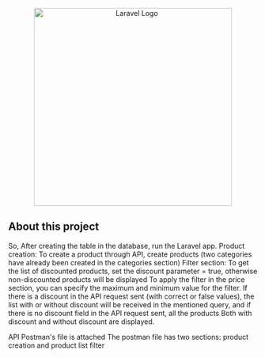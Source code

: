 <p align="center"><a href="https://laravel.com" target="_blank"><img src="https://raw.githubusercontent.com/laravel/art/master/logo-lockup/5%20SVG/2%20CMYK/1%20Full%20Color/laravel-logolockup-cmyk-red.svg" width="400" alt="Laravel Logo"></a></p>

## About this project
So, After creating the table in the database, run the Laravel app.
Product creation:
 To create a product through API, create products (two categories have already been created in the categories section)
Filter section:
To get the list of discounted products, set the discount parameter = true, otherwise non-discounted products will be displayed
To apply the filter in the price section, you can specify the maximum and minimum value for the filter.
If there is a discount in the API request sent (with correct or false values), the list with or without discount will be received in the mentioned query, and if there is no discount field in the API request sent, all the products Both with discount and without discount are displayed.

API
Postman's file is attached
The postman file has two sections: product creation and product list filter
